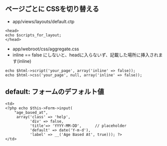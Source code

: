 ## ページごとに CSSを切り替える

- app/views/layouts/default.ctp 

~~~
<head>
echo $scripts_for_layout;
</head>
~~~

- app/webroot/css/aggregate.css
- inline == false にしないと、headに入らないず、記載した場所に挿入されます(inline)

~~~
echo $html->script('your_page', array('inline' => false));
echo $html->css('your_page', null, array('inline' => false));
~~~

## default: フォームのデフォルト値

~~~
<td>
<?php echo $this->Form->input(
	"age_based_at", 
	 array('class' => 'help', 
           'div' => false, 
           'title'=> 'YYYY-MM-DD', 		// placeholder
           'default' => date('Y-m-d'),
           'label' => __('Age Based At', true))); ?>
</td>
~~~     